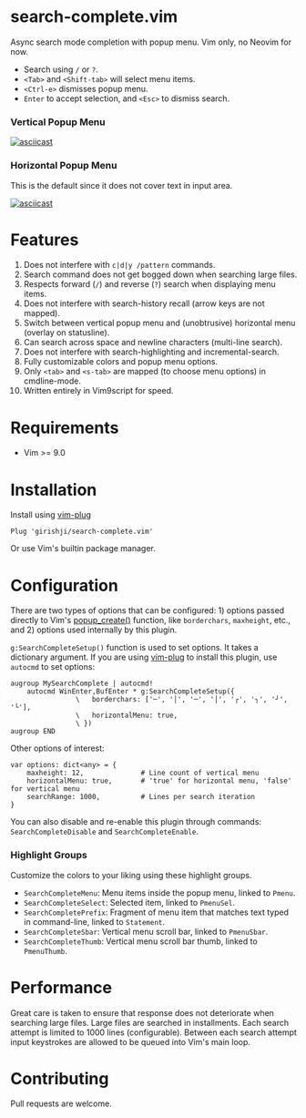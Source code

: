 # search-complete.vim

Async search mode completion with popup menu. Vim only, no Neovim for now.

- Search using `/` or `?`. 
- `<Tab>` and `<Shift-tab>` will select menu items.
- `<Ctrl-e>` dismisses popup menu.
- `Enter` to accept selection, and `<Esc>` to dismiss search. 

### Vertical Popup Menu

[![asciicast](https://asciinema.org/a/dGNdbLbsTMSdaL8E4PonxQDKL.svg)](https://asciinema.org/a/dGNdbLbsTMSdaL8E4PonxQDKL)


### Horizontal Popup Menu

This is the default since it does not cover text in input area.

[![asciicast](https://asciinema.org/a/DrvlJnoumCA9jWuMH8WGBCVJz.svg)](https://asciinema.org/a/DrvlJnoumCA9jWuMH8WGBCVJz)

# Features

1. Does not interfere with `c|d|y /pattern` commands.
1. Search command does not get bogged down when searching large files.
1. Respects forward (`/`) and reverse (`?`) search when displaying menu items.
1. Does not interfere with search-history recall (arrow keys are not mapped).
1. Switch between vertical popup menu and (unobtrusive) horizontal menu (overlay on statusline).
1. Can search across space and newline characters (multi-line search).
1. Does not interfere with search-highlighting and incremental-search.
1. Fully customizable colors and popup menu options.
1. Only `<tab>` and `<s-tab>` are mapped (to choose menu options) in cmdline-mode.
1. Written entirely in Vim9script for speed.

# Requirements

- Vim >= 9.0

# Installation

Install using [vim-plug](https://github.com/junegunn/vim-plug)

```
Plug 'girishji/search-complete.vim'
```

Or use Vim's builtin package manager.

# Configuration

There are two types of options that can be configured: 1) options passed directly to Vim's
[popup_create()](https://vimhelp.org/popup.txt.html#popup_create-arguments) function, like
`borderchars`, `maxheight`, etc., and 2) options used internally by this plugin.

`g:SearchCompleteSetup()` function is used to set options. It takes a dictionary argument.
If you are using
[vim-plug](https://github.com/junegunn/vim-plug) to install this plugin, use `autocmd` to set options:

```
augroup MySearchComplete | autocmd!
    autocmd WinEnter,BufEnter * g:SearchCompleteSetup({
                \   borderchars: ['─', '│', '─', '│', '┌', '┐', '┘', '└'],
                \   horizontalMenu: true,
                \ })
augroup END
```

Other options of interest:

```
var options: dict<any> = {
    maxheight: 12,              # Line count of vertical menu
    horizontalMenu: true,       # 'true' for horizontal menu, 'false' for vertical menu
    searchRange: 1000,          # Lines per search iteration
}
```

You can also disable and re-enable this plugin through commands: `SearchCompleteDisable` and `SearchCompleteEnable`.

### Highlight Groups

Customize the colors to your liking using these highlight groups.

- `SearchCompleteMenu`: Menu items inside the popup menu, linked to `Pmenu`.
- `SearchCompleteSelect`: Selected item, linked to `PmenuSel`.
- `SearchCompletePrefix`: Fragment of menu item that matches text typed in command-line, linked to `Statement`.
- `SearchCompleteSbar`: Vertical menu scroll bar, linked to `PmenuSbar`.
- `SearchCompleteThumb`: Vertical menu scroll bar thumb, linked to `PmenuThumb`.


# Performance

Great care is taken to ensure that response does not deteriorate when searching
large files. Large files are searched in installments. Each search attempt is
limited to 1000 lines (configurable). Between each search attempt input
keystrokes are allowed to be queued into Vim's main loop.

# Contributing

Pull requests are welcome.

